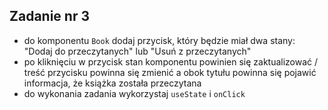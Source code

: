 <!-- _class: time10 -->

## Zadanie nr 3

- do komponentu `Book` dodaj przycisk, który będzie miał dwa stany: "Dodaj do przeczytanych" lub "Usuń z przeczytanych"
- po kliknięciu w przycisk stan komponentu powinien się zaktualizować / treść przycisku powinna się zmienić a obok tytułu powinna się pojawić informacja, że książka została przeczytana
- do wykonania zadania wykorzystaj `useState` i `onClick`
